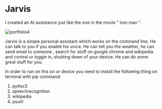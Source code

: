 # Jarvis
I created an AI assistance just like the one in the movie " iron man ". 

![portfolio4](https://user-images.githubusercontent.com/60091157/84112132-cef74b80-aa45-11ea-9a1a-0603874f9861.gif)


Jarvis is a simple personal assistant which works on the command line. He can talk to you if you enable his voice. He can tell you the weather, he can send email to someone , search for stuff on google chrome and wikipedia and control ur loggin in, shutting down of your device. He can do some great stuff for you.


In order to run on this on ur device you need to install the following thing on terminal with pip command:
1. pyttsx3
2. speechrecognition
3. wikipedia
4. psutil
